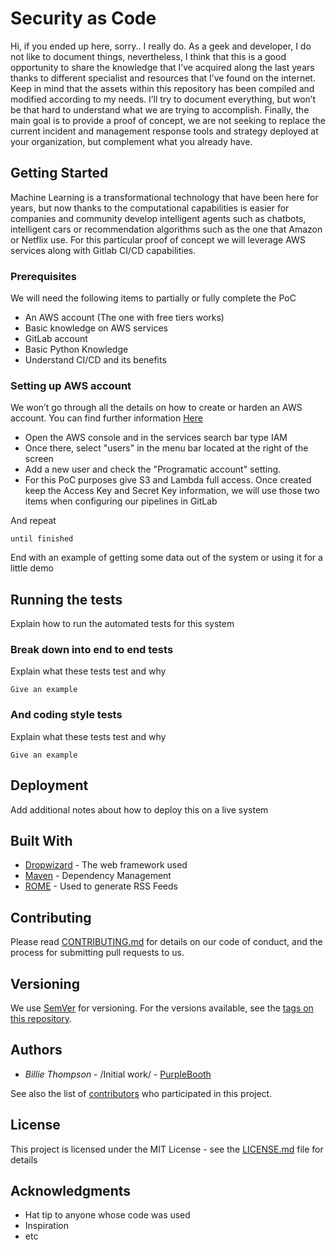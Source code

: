 # Security as Code

Hi, if you ended up here, sorry.. I really do.  As a geek and developer, I do not like to document things, nevertheless,  I think that this is a good opportunity to share the knowledge that I’ve acquired along the last years thanks to different specialist and resources that I’ve found on the internet.
Keep in mind that the assets within this repository has been compiled and modified according to my needs. I’ll try to document everything, but won’t be that hard to understand what we are trying to accomplish.
Finally, the main goal is to provide a proof of concept, we are not seeking to replace the current incident and management response tools and strategy deployed at your organization, but complement what you already have.


## Getting Started
Machine Learning is a transformational technology that have been here for years, but now thanks to the computational capabilities is easier for companies and community develop intelligent agents such as chatbots, intelligent cars or recommendation algorithms such as the one that Amazon or Netflix use.
For this particular proof of concept we will leverage AWS services  along with Gitlab CI/CD capabilities.

### Prerequisites
We will need the following items to partially or fully complete the PoC
* An AWS account  (The one with free tiers works)
* Basic knowledge on AWS services
* GitLab account
* Basic Python Knowledge
* Understand CI/CD and its benefits

### Setting up AWS account
We won’t go through all the details on how to create or harden an AWS account. You can find further information [Here](https://aws.amazon.com/es/iam/)

* Open the AWS console and in the services search bar type IAM
* Once there, select "users" in the menu bar located at the right of the screen
* Add a new user and check the "Programatic account" setting.
* For this PoC purposes give S3 and Lambda full access. Once created keep the Access Key and Secret Key information, we will use those two items when configuring our pipelines in GitLab


And repeat

```
until finished
```

End with an example of getting some data out of the system or using it for a little demo

## Running the tests
Explain how to run the automated tests for this system

### Break down into end to end tests
Explain what these tests test and why

```
Give an example
```

### And coding style tests
Explain what these tests test and why

```
Give an example
```

## Deployment
Add additional notes about how to deploy this on a live system

## Built With

* [Dropwizard](http://www.dropwizard.io/1.0.2/docs/) - The web framework used
* [Maven](https://maven.apache.org/) - Dependency Management
* [ROME](https://rometools.github.io/rome/) - Used to generate RSS Feeds

## Contributing
Please read [CONTRIBUTING.md](https://gist.github.com/PurpleBooth/b24679402957c63ec426) for details on our code of conduct, and the process for submitting pull requests to us.

## Versioning
We use [SemVer](http://semver.org/) for versioning. For the versions available, see the [tags on this repository](https://github.com/your/project/tags).

## Authors

* *Billie Thompson* - /Initial work/ - [PurpleBooth](https://github.com/PurpleBooth)

See also the list of [contributors](https://github.com/your/project/contributors) who participated in this project.

## License
This project is licensed under the MIT License - see the [LICENSE.md](LICENSE.md) file for details

## Acknowledgments

* Hat tip to anyone whose code was used
* Inspiration
* etc

